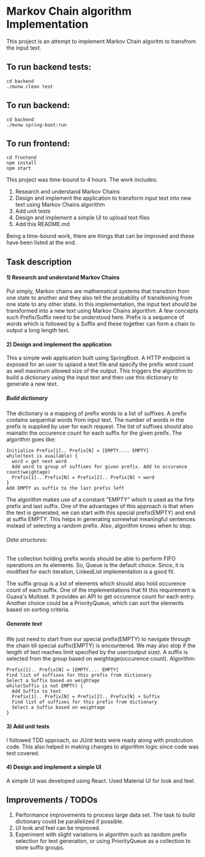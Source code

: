 # Markov Chain algorithm Implementation

This project is an attempt to implement Markov Chain algoritm to transfrom the input text. 

## To run backend tests:
```
cd backend
./mvnw clean test 
```
## To run backend:
```
cd backend
./mvnw spring-boot:run
```
## To run frontend:
```
cd frontend
npm install
npm start
```

This project was time-bound to 4 hours. The work includes:
1) Research and understand Markov Chains
2) Design and implement the application to transform input text into new text using Markov Chains algorithm
3) Add unit tests
4) Design and implement a simple UI to upload text files
5) Add this README.md 

Being a time-bound work, there are things that can be improved and these have been listed at the end.

## Task description
#### 1) Research and understand Markov Chains
Put simply, Markov chains are mathematical systems that transition from one state to another and they also tell the probability of transitioning from one state to any other state.
In this implementation, the input text should be transformed into a new text using Markov Chains algorithm. A few concepts such Prefix/Suffix need to be understood here. Prefix is a sequence of words which is followed by a Suffix and these together can form a chain to output a long length text.

#### 2) Design and implement the application
This a simple web application built using SpringBoot. A HTTP endpoint is exposed for an user to uplaod a text file and specify the prefix word count as well maximum allowed size of the output. This triggers the algorithm to build a dictionary using the input text and then use this dictionary to generate a new text.
##### Build dictionary
The dictionary is a mapping of prefix words to a list of suffixes. A prefix contains sequential words from input text. The number of words in the prefix is supplied by user for each request. The list of suffixes should also mainatin the occurence count for each suffix for the given preifx.
The algorithm goes like:
```
Initialize Prefix[1].. Prefix[N] = [EMPTY.... EMPTY]
while(text is available) {
  word = get next word
  Add word to group of suffixes for given prefix. Add to occurance count(weightage)
  Prefix[1].. Prefix[N] = Prefix[2].. Prefix[N] + word
}
Add EMPTY as suffix to the last prefix left
``` 
The algorithm makes use of a constant "EMPTY" which is used as the firts prefix and last suffix. One of the advantages of this approach is that when the text is generated, we can start with this special prefix(EMPTY) and end at suffix EMPTY. This helps in generating somewhat meaningful sentences instead of selecting a random prefix. Also, algorithm knows when to stop.
###### Data structures:
The collection holding prefix words should be able to perform FIFO operations on its elements. So, Queue is the default choice. Since, it is modified for each iteration, LinkedList implementation is a good fit.

The suffix group is a list of elements which should also hold occurence count of each suffix. One of the implementations that fit this requirement is Guava's Multiset. It provides an API to get occurence count for each entry. Another choice could be a PriorityQueue, which can sort the elements based on sorting criteria.

##### Generate text
We just need to start from our special prefix(EMPTY) to navigate through the chain till special suffix(EMPTY) is encountered. We may also stop if the length of text reaches limit specified by the user(output size). A suffix is selected from the group based on weightage(occurence count).
Algorithm:
```
Prefix[1].. Prefix[N] = [EMPTY.... EMPTY]
Find list of suffixes for this prefix from dictionary
Select a Suffix based on weightage
while(Suffix is not EMPTY) {
  Add Suffix to text
  Prefix[1].. Prefix[N] = Prefix[2].. Prefix[N] + Suffix
  Find list of suffixes for this prefix from dictionary
  Select a Suffix based on weightage
}
```

#### 3) Add unit tests
I followed TDD approach, so JUnit tests were ready along with prodcution code. This also helped in making changes to algorithm logic since code was test covered.

#### 4) Design and implement a simple UI
A simple UI was developed using React. Used Material UI for look and feel.

## Improvements / TODOs
1) Performance improvements to process large data set. The task to build dictionary could be parallelized if possible.
2) UI look and feel can be improved.
3) Experiment with slight variations in algorithm such as random prefix selection for text generation, or using PriorityQueue as a collection to store suffix groups.
